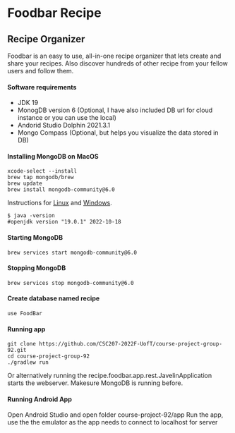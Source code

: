 # Foodbar Recipe

## Recipe Organizer

Foodbar is an easy to use, all-in-one recipe organizer that lets create and share your recipes. Also discover hundreds
of other recipe from your fellow users and follow them.

#### Software requirements

- JDK 19
- MonogDB version 6 (Optional, I have also included DB url for cloud instance or you can use the local)
- Andorid Studio Dolphin 2021.3.1
- Mongo Compass (Optional, but helps you visualize the data stored in DB)

#### Installing MongoDB on MacOS

```shell
xcode-select --install
brew tap mongodb/brew
brew update
brew install mongodb-community@6.0
```

Instructions for [Linux](https://www.mongodb.com/docs/manual/administration/install-on-linux/)
and [Windows](https://www.mongodb.com/docs/manual/tutorial/install-mongodb-on-windows/).

``` shell
$ java -version
#openjdk version "19.0.1" 2022-10-18
```

#### Starting MongoDB

```shell
brew services start mongodb-community@6.0
```

#### Stopping MongoDB

```shell
brew services stop mongodb-community@6.0
```

#### Create database named recipe

```shell
use FoodBar
```

#### Running app

```shell
git clone https://github.com/CSC207-2022F-UofT/course-project-group-92.git
cd course-project-group-92
./gradlew run
```
Or alternatively running the recipe.foodbar.app.rest.JavelinApplication starts the webserver.
Makesure MongoDB is running before.

#### Running Android App

Open Android Studio and open folder course-project-92/app
Run the app, use the the emulator as the app needs to connect to localhost for server